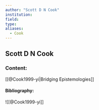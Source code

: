 ```yaml
---
author: "Scott D N Cook"
institution:
field:
type:
aliases:
  - Cook
---
```


## Scott D N Cook

### Content:
[[@Cook1999-yi|Bridging Epistemologies]]

#### Bibliography:

![[@Cook1999-yi]]